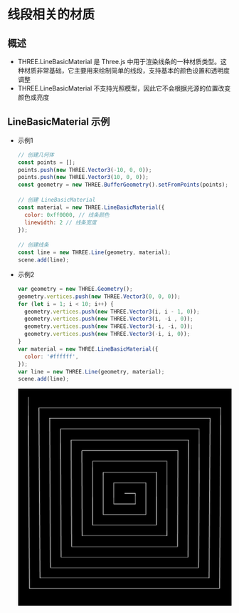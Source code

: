 # 线段相关的材质

## 概述

+ THREE.LineBasicMaterial 是 Three.js 中用于渲染线条的一种材质类型。这种材质非常基础，它主要用来绘制简单的线段，支持基本的颜色设置和透明度调整
+ THREE.LineBasicMaterial 不支持光照模型，因此它不会根据光源的位置改变颜色或亮度

## LineBasicMaterial 示例

+ 示例1

  ```js
  // 创建几何体
  const points = [];
  points.push(new THREE.Vector3(-10, 0, 0));
  points.push(new THREE.Vector3(10, 0, 0));
  const geometry = new THREE.BufferGeometry().setFromPoints(points);

  // 创建 LineBasicMaterial
  const material = new THREE.LineBasicMaterial({
    color: 0xff0000, // 线条颜色
    linewidth: 2 // 线条宽度
  });

  // 创建线条
  const line = new THREE.Line(geometry, material);
  scene.add(line);
  ```

+ 示例2

  ```js
  var geometry = new THREE.Geometry();
  geometry.vertices.push(new THREE.Vector3(0, 0, 0));
  for (let i = 1; i < 10; i++) {
    geometry.vertices.push(new THREE.Vector3(i, i - 1, 0));
    geometry.vertices.push(new THREE.Vector3(i, -i , 0));
    geometry.vertices.push(new THREE.Vector3(-i, -i, 0));
    geometry.vertices.push(new THREE.Vector3(-i, i, 0));
  }
  var material = new THREE.LineBasicMaterial({
    color: '#ffffff',
  });
  var line = new THREE.Line(geometry, material);
  scene.add(line);
  ```

  ![alt text](images/实线LineBasicMaterial.png)

